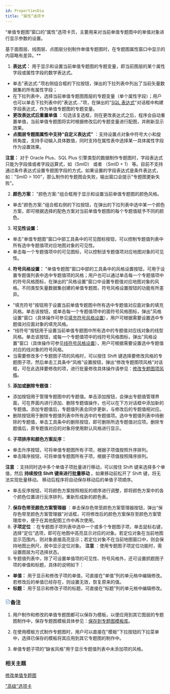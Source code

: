 ```yaml
---
id: PropertiesDia
title: “属性”选项卡
---
```

“单值专题图”窗口的“属性”选项卡页，主要用来对当前单值专题图中的单值对象进行显示参数的设置。

基于面图层、线图层、点图层分别制作单值专题图时，在专题图属性窗口中显示的内容略有差异。**

1. **表达式：** 用于显示和设置当前单值专题图的专题变量，即当前图层的某个属性字段或属性字段的数学表达式。
  * 单击"表达式:"项右侧组合框的下拉按钮，弹出的下拉列表中列出了当前矢量数据集的所有属性字段；
  * 在下拉列表中，选择当前单值专题图图层的专题变量（单个属性字段）；用户也可以单击下拉列表中的"表达式..."项，在弹出的"[SQL 表达式](../../Query/SQLQueryDia)"对话框中构建字段表达式，作为单值专题图的专题变量。
  * **更改表达式后重置单值** ：勾选该复选框，则在更改表达式之后，程序会自动重置单值，当前单值专题图将实时根据修改后的专题变量进行配图，并刷新显示效果。
  * **点图层专题图属性中支持“自定义表达式”** ：支持设置点对象中符号大小和旋转角度，支持手动输入具体数值，同时支持在属性表中选择某一具体属性字段作为设置效果。

**注意：** 对于 Oracle Plus、SQL Plus 引擎类型的数据制作专题图时，字段表达式只能为字段值或者字段运算式，如（SmID） 或者
（SmID + 1） 等。目前不支持通过条件表达式设置专题图字段的方式。如果设置的字段表达式是条件表达式，如："SmID >
100"，那么制作的专题图会失败，输出窗口会提示"专题图更新失败"。

2. **颜色方案：** "颜色方案:"组合框用于显示和设置当前单值专题图的颜色风格。
  * 单击"颜色方案:"组合框右侧的下拉按钮，在弹出的下拉列表中选中某一个颜色方案，即可根据选择的配色方案对当前单值专题图的每个专题值赋予不同的颜色。
3. **可见性设置：**
  * 单击"单值专题图"窗口中部工具条中的可见图标按钮，可以控制专题值列表中所有选中专题值项对应地图对象的可见性。
  * 单击每一个专题值项中的可见图标，可以控制该专题值项对应地图对象的可见性。
4. **符号风格设置：** "单值专题图"窗口中部的工具条中的风格设置按钮，可用于设置专题值列表中选中专题值项的风格；用户也可以通过单击每一个专题值项中的符号风格图标，在弹出的"风格设置"窗口中设置专题值对应地图对象的风格。不同类型矢量数据集创建的单值专题图，符号风格设置按钮的功能有所差异。 
  * "填充符号"按钮用于设置当前单值专题图中所有选中专题值对应面对象的填充风格。单击该按钮，或单击每一个专题值项中的面符号风格图标，弹出"风格设置"窗口（具体操作可参见[填充符号风格设置](../../Visualization/LayerStyle/FillSymStyle)），用户可根据需要设置选中专题值对应面对象的填充风格。
  * “线符号”按钮用于设置当前单值专题图中所有选中的专题值对应线对象的线型风格。单击该按钮，或每一个专题值项中的线符号风格图标，弹出"风格设置"窗口（具体操作可参见[线符号风格设置](../../Visualization/LayerStyle/LineSymStyle)），用户可根据需要设置选中专题值对应的线对象的符号风格。 
  * 当需要修改多个专题图子项的风格时，可以按住 Shift 键选择要修改风格的专题图子项，然后单击工具条中“风格”设置按钮，弹出“修改专题图项风格”对话框，可在此选择要修改的项，进行批量修改具体操作请参见：[修改专题图项风格](../ThematicStyle)。
5. **添加或删除专题值：**
  * 添加按钮用于管理专题图中的专题值。单击添加按钮，会弹出专题值管理界面，可在界面内进行添加、删除专题值操作，也可以在下方对话框中添加新的专题值。添加专题值后，专题值列表会同步更新，与修改后的专题值相对应。 
  * 删除按钮用于删除专题值列表中所有选中的专题值项。选中专题值列表中待删除的专题值，单击工具条中的删除按钮，即可删除所选专题值对应项。删除专题值后，原专题值对应的对象将使用默认风格进行显示。
6. **子项排序和颜色方案反序：**
  * 单击升序按钮，可将单值专题图所有子项，根据子项值按照升序排列。
  * 单击降序按钮，可将单值专题图所有子项，根据子项值按照降序排列。

**注意** ：支持同时选中多个单值子项批量进行移动，可以按住 Shift 键来选择多个单值，然后 **持续按住 Shift 键来进行批量移动**
。如果移动前松开了 Shift 键，将无法实现批量移动。 移动后程序将自动保存移动后的单值子项顺序。

  * 单击反序按钮，可将颜色方案按照相反的顺序进行调整，即将颜色方案中的各个颜色位置进行反序排列，重新形成新的颜色表。
7. **保存色带至颜色方案管理器** ：单击保存色带至颜色方案管理器按钮，弹出“保存色带至颜色方案管理器”对话框，可将修改后的颜色方案保存至颜色方案管理库中，便于在其他配图工作中再次使用。 
8. **子项定位** ：在专题图子项列表中选中一个或多个专题图子项，单击鼠标右键，选择“定位”选项，即可在地图中高亮显示对应的对象。若定位对象在当前地图显示范围内，则对象直接高亮显示；若定位对象不在当前地图窗口中，则会保持地图比例尺，居中显示定位对象。 **注意** ：使用专题图子项定位功能时，需设置图层为可选择状态。
9. 专题值列表中，除了可设置单值项的可见性、符号风格外，还可设置抓题图子项的单值和标题，具体的说明如下： 
  * **单值：** 用于显示和修改子项的单值，可直接在“单值”列的单元格中编辑修改。若修改后的单值已经存在，则设置无效，恢复原来的值。
  * **标题：** 用于显示和修改子项的标题，可直接在“标题”列的单元格中编辑修改。

### ![](../../img/read.gif)备注

1. 用户制作和修改的单值专题图都可以保存为模板，以便应用到其它图层的专题图制作中，保存专题图模板具体参见：[保存到专题图模板库](../Methods/DTv2_LoadStyleThemeTempl)。

2. 在使用模板方式制作专题图时，用户可以直接在"模板"下拉按钮的下拉菜单中，选择已保存的模板将其应用到其它专题图的制作中。
3. 单值专题子项的“缺省风格”用于显示专题值列表中未添加项的风格。

### 相关主题

 [修改单值专题图](UniqueValuesMapGroupDia)

 ["高级"选项卡](AdvancedDia)
